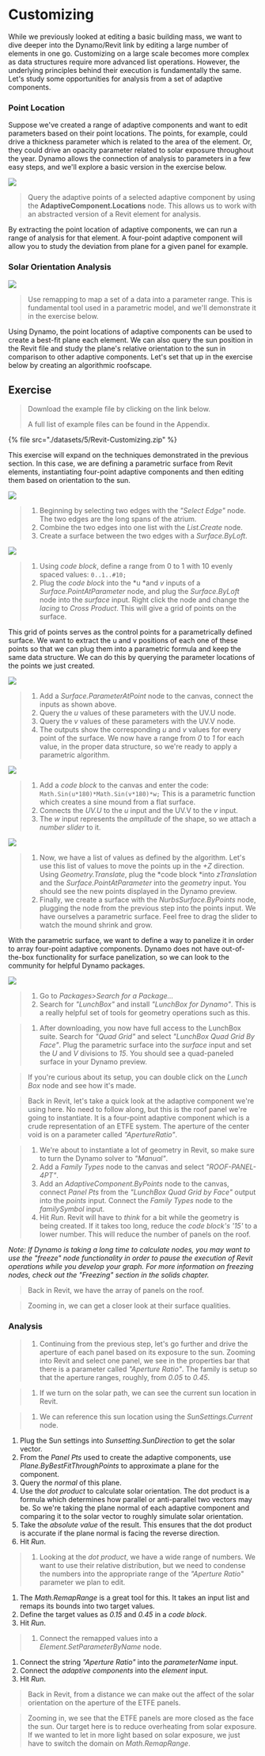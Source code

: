 # Customizing

While we previously looked at editing a basic building mass, we want to dive deeper into the Dynamo/Revit link by editing a large number of elements in one go. Customizing on a large scale becomes more complex as data structures require more advanced list operations. However, the underlying principles behind their execution is fundamentally the same. Let's study some opportunities for analysis from a set of adaptive components.

### Point Location

Suppose we've created a range of adaptive components and want to edit parameters based on their point locations. The points, for example, could drive a thickness parameter which is related to the area of the element. Or, they could drive an opacity parameter related to solar exposure throughout the year. Dynamo allows the connection of analysis to parameters in a few easy steps, and we'll explore a basic version in the exercise below.

![](<./images/5/customizing - point location.jpg>)

> Query the adaptive points of a selected adaptive component by using the **AdaptiveComponent.Locations** node. This allows us to work with an abstracted version of a Revit element for analysis.

By extracting the point location of adaptive components, we can run a range of analysis for that element. A four-point adaptive component will allow you to study the deviation from plane for a given panel for example.

### Solar Orientation Analysis

![](<./images/5/customizing - solar orientation analysis.jpg>)

> Use remapping to map a set of a data into a parameter range. This is fundamental tool used in a parametric model, and we'll demonstrate it in the exercise below.

Using Dynamo, the point locations of adaptive components can be used to create a best-fit plane each element. We can also query the sun position in the Revit file and study the plane's relative orientation to the sun in comparison to other adaptive components. Let's set that up in the exercise below by creating an algorithmic roofscape.

## Exercise

> Download the example file by clicking on the link below.
>
> A full list of example files can be found in the Appendix.

{% file src="./datasets/5/Revit-Customizing.zip" %}

This exercise will expand on the techniques demonstrated in the previous section. In this case, we are defining a parametric surface from Revit elements, instantiating four-point adaptive components and then editing them based on orientation to the sun.

![](<./images/5/customizing - exercise 01.jpg>)

> 1. Beginning by selecting two edges with the _"Select Edge"_ node. The two edges are the long spans of the atrium.
> 2. Combine the two edges into one list with the _List.Create_ node.
> 3. Create a surface between the two edges with a _Surface.ByLoft_.

![](<./images/5/customizing - exercise 02.jpg>)

> 1. Using _code block_, define a range from 0 to 1 with 10 evenly spaced values: `0..1..#10;`
> 2. Plug the _code block_ into the \*u \*and _v_ inputs of a _Surface.PointAtParameter_ node, and plug the _Surface.ByLoft_ node into the _surface_ input. Right click the node and change the _lacing_ to _Cross Product_. This will give a grid of points on the surface.

This grid of points serves as the control points for a parametrically defined surface. We want to extract the u and v positions of each one of these points so that we can plug them into a parametric formula and keep the same data structure. We can do this by querying the parameter locations of the points we just created.

![](<./images/5/customizing - exercise 03.jpg>)

> 1. Add a _Surface.ParameterAtPoint_ node to the canvas, connect the inputs as shown above.
> 2. Query the _u_ values of these parameters with the UV.U node.
> 3. Query the _v_ values of these parameters with the UV.V node.
> 4. The outputs show the corresponding _u_ and _v_ values for every point of the surface. We now have a range from _0_ to _1_ for each value, in the proper data structure, so we're ready to apply a parametric algorithm.

![](<./images/5/customizing - exercise 04.jpg>)

> 1. Add a _code block_ to the canvas and enter the code: `Math.Sin(u*180)*Math.Sin(v*180)*w;` This is a parametric function which creates a sine mound from a flat surface.
> 2. Connects the _UV.U_ to the _u_ input and the UV.V to the _v_ input.
> 3. The _w_ input represents the _amplitude_ of the shape, so we attach a _number slider_ to it.

![](<./images/5/customizing - exercise 05.jpg>)

> 1. Now, we have a list of values as defined by the algorithm. Let's use this list of values to move the points up in the _+Z_ direction. Using _Geometry.Translate_, plug the \*code block \*into _zTranslation_ and the _Surface.PointAtParameter_ into the _geometry_ input. You should see the new points displayed in the Dynamo preview.
> 2. Finally, we create a surface with the _NurbsSurface.ByPoints_ node, plugging the node from the previous step into the points input. We have ourselves a parametric surface. Feel free to drag the slider to watch the mound shrink and grow.

With the parametric surface, we want to define a way to panelize it in order to array four-point adaptive components. Dynamo does not have out-of-the-box functionality for surface panelization, so we can look to the community for helpful Dynamo packages.

![](<./images/5/customizing - exercise 06.jpg>)

> 1. Go to _Packages>Search for a Package..._
> 2. Search for _"LunchBox"_ and install _"LunchBox for Dynamo"_. This is a really helpful set of tools for geometry operations such as this.

> 1. After downloading, you now have full access to the LunchBox suite. Search for _"Quad Grid"_ and select _"LunchBox Quad Grid By Face"_. Plug the parametric surface into the _surface_ input and set the _U_ and _V_ divisions to _15_. You should see a quad-paneled surface in your Dynamo preview.

> If you're curious about its setup, you can double click on the _Lunch Box_ node and see how it's made.

> Back in Revit, let's take a quick look at the adaptive component we're using here. No need to follow along, but this is the roof panel we're going to instantiate. It is a four-point adaptive component which is a crude representation of an ETFE system. The aperture of the center void is on a parameter called _"ApertureRatio"_.

> 1. We're about to instantiate a lot of geometry in Revit, so make sure to turn the Dynamo solver to _"Manual"_.
> 2. Add a _Family Types_ node to the canvas and select _"ROOF-PANEL-4PT"_.
> 3. Add an _AdaptiveComponent.ByPoints_ node to the canvas, connect _Panel Pts_ from the _"LunchBox Quad Grid by Face"_ output into the _points_ input. Connect the _Family Types_ node to the _familySymbol_ input.
> 4. Hit _Run_. Revit will have to _think_ for a bit while the geometry is being created. If it takes too long, reduce the _code block's '15'_ to a lower number. This will reduce the number of panels on the roof.

_Note: If Dynamo is taking a long time to calculate nodes, you may want to use the "freeze" node functionality in order to pause the execution of Revit operations while you develop your graph. For more information on freezing nodes, check out the "Freezing" section in the solids chapter._

> Back in Revit, we have the array of panels on the roof.

> Zooming in, we can get a closer look at their surface qualities.

### Analysis

> 1. Continuing from the previous step, let's go further and drive the aperture of each panel based on its exposure to the sun. Zooming into Revit and select one panel, we see in the properties bar that there is a parameter called _"Aperture Ratio"_. The family is setup so that the aperture ranges, roughly, from _0.05_ to _0.45_.

> 1. If we turn on the solar path, we can see the current sun location in Revit.

> 1. We can reference this sun location using the _SunSettings.Current_ node.

1. Plug the Sun settings into _Sunsetting.SunDirection_ to get the solar vector.
2. From the _Panel Pts_ used to create the adaptive components, use _Plane.ByBestFitThroughPoints_ to approximate a plane for the component.
3. Query the _normal_ of this plane.
4. Use the _dot product_ to calculate solar orientation. The dot product is a formula which determines how parallel or anti-parallel two vectors may be. So we're taking the plane normal of each adaptive component and comparing it to the solar vector to roughly simulate solar orientation.
5. Take the _absolute value_ of the result. This ensures that the dot product is accurate if the plane normal is facing the reverse direction.
6. Hit _Run_.

> 1. Looking at the _dot product_, we have a wide range of numbers. We want to use their relative distribution, but we need to condense the numbers into the appropriate range of the _"Aperture Ratio"_ parameter we plan to edit.

1. The _Math.RemapRange_ is a great tool for this. It takes an input list and remaps its bounds into two target values.
2. Define the target values as _0.15_ and _0.45_ in a _code block_.
3. Hit _Run_.

> 1. Connect the remapped values into a _Element.SetParameterByName_ node.

1. Connect the string _"Aperture Ratio"_ into the _parameterName_ input.
2. Connect the _adaptive components_ into the _element_ input.
3. Hit _Run_.

> Back in Revit, from a distance we can make out the affect of the solar orientation on the aperture of the ETFE panels.

> Zooming in, we see that the ETFE panels are more closed as the face the sun. Our target here is to reduce overheating from solar exposure. If we wanted to let in more light based on solar exposure, we just have to switch the domain on _Math.RemapRange_.
